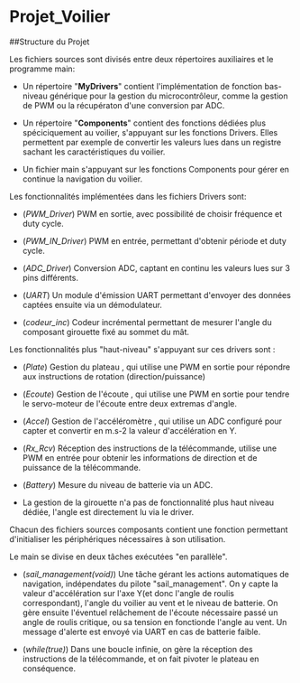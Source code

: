 # Projet_Voilier

##Structure du Projet

Les fichiers sources sont divisés entre deux répertoires auxiliaires et le programme main:

* Un répertoire "__MyDrivers__" contient l'implémentation de fonction bas-niveau générique pour la gestion du microcontrôleur, comme la gestion de PWM ou la récupératon d'une conversion par ADC.

* Un répertoire "__Components__" contient des fonctions dédiées plus spéciciquement au voilier, s'appuyant sur les fonctions Drivers. Elles permettent par exemple de convertir les valeurs lues dans un registre sachant les caractéristiques du voilier.

* Un fichier main s'appuyant sur les fonctions Components pour gérer en continue la navigation du voilier.

Les fonctionnalités implémentées dans les fichiers Drivers sont:

* (_PWM_Driver_) PWM en sortie, avec possibilité de choisir fréquence et duty cycle.

* (_PWM_IN_Driver_) PWM en entrée, permettant d'obtenir période et duty cycle.

* (_ADC_Driver_) Conversion ADC, captant en continu les valeurs lues sur 3 pins différents.

* (_UART_) Un module d'émission UART permettant d'envoyer des données captées ensuite via un démodulateur.

* (_codeur_inc_) Codeur incrémental permettant de mesurer l'angle du composant girouette fixé au sommet du mât. 

Les fonctionnalités plus "haut-niveau" s'appuyant sur ces drivers sont : 

* (_Plate_) Gestion du plateau , qui utilise une PWM en sortie pour répondre aux instructions de rotation (direction/puissance)

* (_Ecoute_) Gestion de l'écoute , qui utilise une PWM en sortie pour tendre le servo-moteur de l'écoute entre deux extremas d'angle.

* (_Accel_) Gestion de l'accéléromètre , qui utilise un ADC configuré pour capter et convertir en m.s-2 la valeur d'accélération en Y.

* (_Rx_Rcv_) Réception des instructions de la télécommande, utilise une PWM en entrée pour obtenir les informations de direction et de puissance de la télécommande.

* (_Battery_) Mesure du niveau de batterie via un ADC.

* La gestion de la girouette n'a pas de fonctionnalité plus haut niveau dédiée, l'angle est directement lu via le driver.

Chacun des fichiers sources composants contient une fonction permettant d'initialiser les périphériques nécessaires à son utilisation.

Le main se divise en deux tâches exécutées "en parallèle".

* (_sail_management(void)_)
Une tâche gérant les actions automatiques de navigation, indépendates du pilote "sail_management". On y capte la valeur d'accélération sur l'axe Y(et donc l'angle de roulis correspondant), l'angle du voilier au vent et le niveau de batterie. On gère ensuite l'éventuel relâchement de l'écoute nécessaire passé un angle de roulis critique, ou sa tension en fonctionde l'angle au vent. Un message d'alerte est envoyé via UART en cas de batterie faible.

* (_while(true)_)
Dans une boucle infinie, on gère la réception des instructions de la télécommande, et on fait pivoter le plateau en conséquence. 
